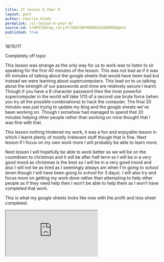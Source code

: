 ```yaml
---
title: IT lesson 6 Year 9
layout: post
author: charlie.hinds
permalink: /it-lesson-6-year-9/
source-id: 1rOPHl9kCmq_rarjcFcYb6CUDP4RDDD3e5bDDMIWgHv4
published: true
---
```

18/10/17

Completely off topic

   This lesson was strange as the only way for us to work was to listen to sir speaking for the first 40 minutes of the lesson. This was not bad as if it was 40 minutes of talking about the google sheets that would have been bad but instead we were learning about supercomputers. This lead on to us talking about the strength of our passwords and mine are relatively secure I learnt. Though if you have a 8 character password then the most powerful supercomputer in the world will take 1/13 of a second use brute force (when you try all the possible combinations) to hack the computer. The final 20 minutes was just trying to update my blog and the google sheets we've been working on. Though I somehow had managed to spend that 20 minutes helping other people rather than working on mine thought that I was fine with that.

   This lesson nothing hindered my work, it was a fun and enjoyable lesson in which I learnt plenty of mostly irrelevant stuff though that is fine. Next lesson if I focus on my own work more I will probably be able to learn more.

   Next lesson I will hopefully be able to work better as we will be on the countdown to christmas and it will be after half term so I will be in a very good mood as christmas is the best so I will be in a very good mood and also I will not be as tired as I seemingly always am when I'm going to school (even though I will have been going to school for 3 days). I will also try and focus more on getting my work done rather than attempting to help other people as if they need help then I won’t be able to help them as I won’t have completed that work.

 This is what my google sheets looks like now with the profit and loss sheet completed.

<iframe src="https://docs.google.com/spreadsheets/d/e/2PACX-1vRLTQpuSAz4EoHYArQ_OZmmYjrTkQiWRxh_FXRurHylzug79zpnyaNCb-9k0-90XyHOShzH_s2hPiWg/pubhtml?widget=true&amp;headers=false"></iframe>
